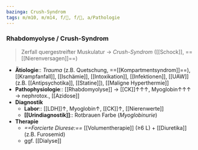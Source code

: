 ```yaml
---
bazinga: Crush-Syndrom
tags: m/m10, m/m14, f/🦴, f/🍺, a/Pathologie
---
```

### Rhabdomyolyse / Crush-Syndrom
> Zerfall quergestreifter Muskulatur → *Crush-Syndrom* ([[Schock]], ==[[Nierenversagen]]==)
- **Ätiologie**:: *Trauma* (z.B. Quetschung, ==[[Kompartmentsyndrom]]==), [[Krampfanfall]], [[Ischämie]], [[Intoxikation]], [[Infektionen]], [[UAW]] (z.B. [[Antipsychotika]], [[Statine]]), [[Maligne Hyperthermie]]
- **Pathophysiologie**:: [[Rhabdomyolyse]] → [[CK]]↑↑↑, Myoglobin↑↑↑ → nephrotox., [[Azidose]]
- **Diagnostik**
	- **Labor**:: [[LDH]]↑, Myoglobin↑, [[CK]]↑, [[Nierenwerte]]
	- **[[Urindiagnostik]]**:: Rotbrauen Farbe (*Myoglobinurie*)
- **Therapie**
	- *==Forcierte Diurese:==* [[Volumentherapie]] (≥6 L) + [[Diuretika]] (z.B. Furosemid)
	- ggf. [[Dialyse]]